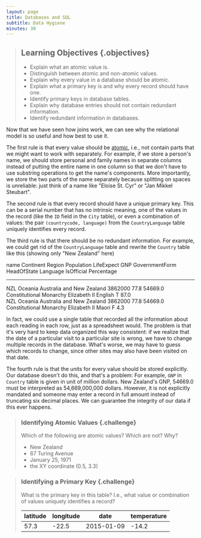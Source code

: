 ```yaml
---
layout: page
title: Databases and SQL
subtitle: Data Hygiene
minutes: 30
---
```

> ## Learning Objectives {.objectives}
>
> *   Explain what an atomic value is.
> *   Distinguish between atomic and non-atomic values.
> *   Explain why every value in a database should be atomic.
> *   Explain what a primary key is and why every record should have one.
> *   Identify primary keys in database tables.
> *   Explain why database entries should not contain redundant information.
> *   Identify redundant information in databases.

Now that we have seen how joins work,
we can see why the relational model is so useful
and how best to use it.

The first rule is that every value should be [atomic](reference.html#atomic),
i.e.,
not contain parts that we might want to work with separately.
For example, if we store a person's name, we should store personal and family names in separate columns instead of putting the entire name in one column so that we don't have to use substring operations to get the name's components.
More importantly, we store the two parts of the name separately because splitting on spaces is unreliable:
just think of a name like "Eloise St. Cyr" or "Jan Mikkel Steubart".

The second rule is that every record should have a unique primary key.
This can be a serial number that has no intrinsic meaning,
one of the values in the record (like the `ID` field in the `City` table),
or even a combination of values:
the pair `(countrycode, language)` from the `CountryLanguage` table uniquely identifies every record.

The third rule is that there should be no redundant information.
For example,
we could get rid of the `CountryLanguage` table and rewrite the `Country` table like this (showing only "New Zealand" here)

name  Continent   Region                      Population  LifeExpect  GNP      GovernmentForm           HeadOfState   Language    IsOfficial  Percentage
----  ----------  --------------------------  ----------  ----------  -------  -----------------------  ------------  ----------  ----------  ----------
NZL   Oceania     Australia and New Zealand   3862000     77.8        54669.0  Constitutional Monarchy  Elizabeth II  English     T           87.0      
NZL   Oceania     Australia and New Zealand   3862000     77.8        54669.0  Constitutional Monarchy  Elizabeth II  Maori       F           4.3  

In fact,
we could use a single table that recorded all the information about each reading in each row,
just as a spreadsheet would.
The problem is that it's very hard to keep data organized this way consistent:
if we realize that the date of a particular visit to a particular site is wrong,
we have to change multiple records in the database.
What's worse,
we may have to guess which records to change,
since other sites may also have been visited on that date.

The fourth rule is that the units for every value should be stored explicitly.
Our database doesn't do this, and that's a problem:
For example, `GNP` in `Country` table is given in unit of million dollars. New Zealand's GNP, 54669.0 must be interpreted as 54,669,000,000 dollars. However, it is not explicitly mandated and someone may enter a record in full amount instead of truncating six decimal places. We can guarantee the integrity of our data if this ever happens.

> ### Identifying Atomic Values {.challenge}
>
> Which of the following are atomic values? Which are not? Why?
>
> *   New Zealand
> *   87 Turing Avenue
> *   January 25, 1971
> *   the XY coordinate (0.5, 3.3)

> ### Identifying a Primary Key {.challenge}
>
> What is the primary key in this table?
> I.e., what value or combination of values uniquely identifies a record?
>
> |latitude|longitude|date      |temperature|
> |--------|---------|----------|-----------|
> |57.3    |-22.5    |2015-01-09|-14.2      |
